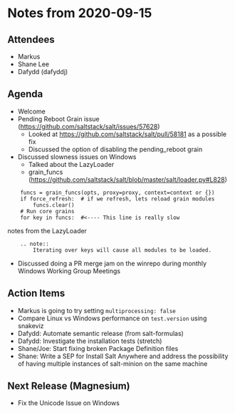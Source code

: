 # Notes from 2020-09-15

## Attendees
- Markus
- Shane Lee
- Dafydd (dafyddj)

## Agenda
- Welcome
- Pending Reboot Grain issue (https://github.com/saltstack/salt/issues/57628)
    - Looked at https://github.com/saltstack/salt/pull/58181 as a possible fix
    - Discussed the option of disabling the pending_reboot grain
- Discussed slowness issues on Windows
    - Talked about the LazyLoader
    - grain_funcs (https://github.com/saltstack/salt/blob/master/salt/loader.py#L828)
```
    funcs = grain_funcs(opts, proxy=proxy, context=context or {})
    if force_refresh:  # if we refresh, lets reload grain modules
        funcs.clear()
    # Run core grains
    for key in funcs:  #<---- This line is really slow
```
notes from the LazyLoader
```
    .. note::
        Iterating over keys will cause all modules to be loaded.
```
- Discussed doing a PR merge jam on the winrepo during monthly Windows Working
  Group Meetings

## Action Items
- Markus is going to try setting `multiprocessing: false`
- Compare Linux vs Windows performance on `test.version` using snakeviz
- Dafydd: Automate semantic release (from salt-formulas)
- Dafydd: Investigate the installation tests (stretch)
- Shane/Joe: Start fixing broken Package Definition files
- Shane: Write a SEP for Install Salt Anywhere and address the possibility of
         having multiple instances of salt-minion on the same machine

## Next Release (Magnesium)
- Fix the Unicode Issue on Windows
